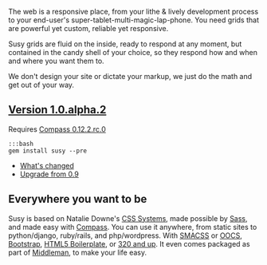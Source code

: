The web is a responsive place, 
from your lithe & lively development process 
to your end-user's super-tablet-multi-magic-lap-phone. 
You need grids that are powerful yet custom, 
reliable yet responsive.

Susy grids are fluid on the inside, 
ready to respond at any moment, 
but contained in the candy shell of your choice, 
so they respond how and when and where you want them to.

We don't design your site or dictate your markup,
we just do the math and get out of your way.

## [Version 1.0.alpha.2](https://rubygems.org/gems/susy)
Requires [Compass 0.12.2.rc.0](https://rubygems.org/gems/compass)

    :::bash
    gem install susy --pre

- [What's changed](https://github.com/ericam/susy/blob/master/CHANGELOG.mkdn)
- [Upgrade from 0.9](https://github.com/ericam/susy/blob/master/CHANGELOG.mkdn#v10alpha0-may-7-2012)

## Everywhere you want to be

Susy is based on Natalie Downe's [CSS Systems][sys], 
made possible by [Sass][sass], and made easy with [Compass][compass]. 
You can use it anywhere,
from static sites to python/django, ruby/rails, and php/wordpress. 
With [SMACSS][smacss] or [OOCS][oocss], [Bootstrap][bs], 
[HTML5 Boilerplate][html5bp], or [320 and up][320]. 
It even comes packaged as part of [Middleman][mm], to make your life easy.

[sys]: http://www.slideshare.net/nataliedowne/css-systems-presentation
[sass]: http://www.sass-lang.com/
[compass]: http://www.compass-style.org/
[smacss]: http://www.smacss.com/
[oocss]: http://www.oocss.org/
[bs]: http://twitter.github.com/bootstrap/
[html5bp]: http://www.html5boilerplate.com/
[320]: http://stuffandnonsense.co.uk/projects/320andup/
[mm]: http://www.middlemanapp.com/